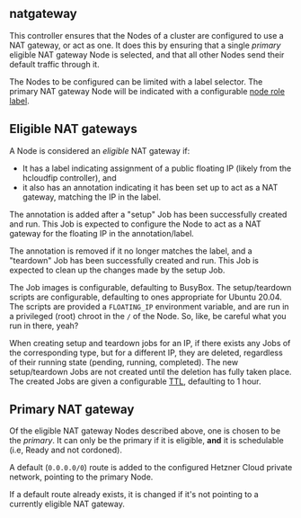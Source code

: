 ## natgateway

This controller ensures that the Nodes of a cluster are configured to use a NAT gateway, or act as one. It does this by ensuring that a single *primary* eligible NAT gateway Node is selected, and that all other Nodes send their default traffic through it.

The Nodes to be configured can be limited with a label selector. The primary NAT gateway Node will be indicated with a configurable [node role label](https://stackoverflow.com/a/48856238).

## Eligible NAT gateways

A Node is considered an *eligible* NAT gateway if:

 * It has a label indicating assignment of a public floating IP (likely from the hcloudfip controller), and
 * it also has an annotation indicating it has been set up to act as a NAT gateway, matching the IP in the label.

The annotation is added after a "setup" Job has been successfully created and run. This Job is expected to configure the Node to act as a NAT gateway for the floating IP in the annotation/label.

The annotation is removed if it no longer matches the label, and a "teardown" Job has been successfully created and run. This Job is expected to clean up the changes made by the setup Job.

The Job images is configurable, defaulting to BusyBox. The setup/teardown scripts are configurable, defaulting to ones appropriate for Ubuntu 20.04. The scripts are provided a `FLOATING_IP` environment variable, and are run in a privileged (root) chroot in the `/` of the Node. So, like, be careful what you run in there, yeah? 

When creating setup and teardown jobs for an IP, if there exists any Jobs of the corresponding type, but for a different IP, they are deleted, regardless of their running state (pending, running, completed). The new setup/teardown Jobs are not created until the deletion has fully taken place. The created Jobs are given a configurable [TTL](https://kubernetes.io/docs/concepts/workloads/controllers/ttlafterfinished/), defaulting to 1 hour.

## Primary NAT gateway

Of the eligible NAT gateway Nodes described above, one is chosen to be the *primary*. It can only be the primary if it is eligible, **and** it is schedulable (i.e, Ready and not cordoned).

A default (`0.0.0.0/0`) route is added to the configured Hetzner Cloud private network, pointing to the primary Node.

If a default route already exists, it is changed if it's not pointing to a currently eligible NAT gateway.

